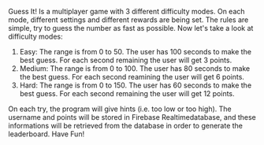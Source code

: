 Guess It! Is a multiplayer game with 3 different difficulty modes. On each mode, different settings and different rewards are being set. The rules are simple, try to guess the number as fast as possible. Now let's take a look at difficulty modes:
1) Easy: The range is from 0 to 50. The user has 100 seconds to make the best guess. For each second remaining the user will get 3 points.
2) Medium: The range is from 0 to 100. The user has 80 seconds to make the best guess. For each second reamining the user will get 6 points.
3) Hard: The range is from 0 to 150. The user has 60 seconds to make the best guess. For each second remaining the user will get 12 points.

On each try, the program will give hints (i.e. too low or too high). The username and points will be stored in Firebase Realtimedatabase, and these informations will be retrieved from the database in order to generate the leaderboard. 
Have Fun!
